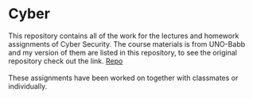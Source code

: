 # Cyber
This repository contains all of the work for the lectures and homework assignments of Cyber Security. The course materials is from UNO-Babb and my version of them are listed in this repository, to see the original repository check out the link. [Repo](https://github.com/UNO-Babb) <br />
<br />These assignments have been worked on together with classmates or individually.
